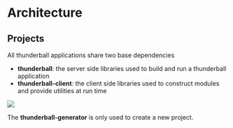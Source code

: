 # Architecture
## Projects
All thunderball applications share two base dependencies
- **thunderball**: the server side libraries used to build and run a thunderball application
- **thunderball-client**: the client side libraries used to construct modules and provide utilities at run time


![](Projects.png)

The **thunderball-generator** is only used to create a new project.